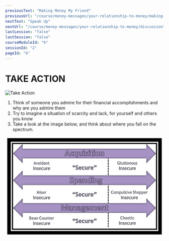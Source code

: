 ```yaml
---
previousText: "Making Money My Friend"
previousUrl: "/course/money-messages/your-relationship-to-money/making-money-my-friend"
nextText: "Speak Up"
nextUrl: "/course/money-messages/your-relationship-to-money/discussion"
lastLession: "false"
lastSession: "false"
courseModuleId: "6"
sessionId: "2"
pageId: "6"
---
```



# TAKE ACTION
![Take Action](/assets/img/take-action.jpg)

1. Think of someone you admire for their financial accomplishments and why are you admire them
2. Try to imagine a situation of scarcity and lack, for yourself and others you know
3. Take a look at the image below, and think about where you fall on the spectrum. 

![Take Action](./take-action-131.jpg)


